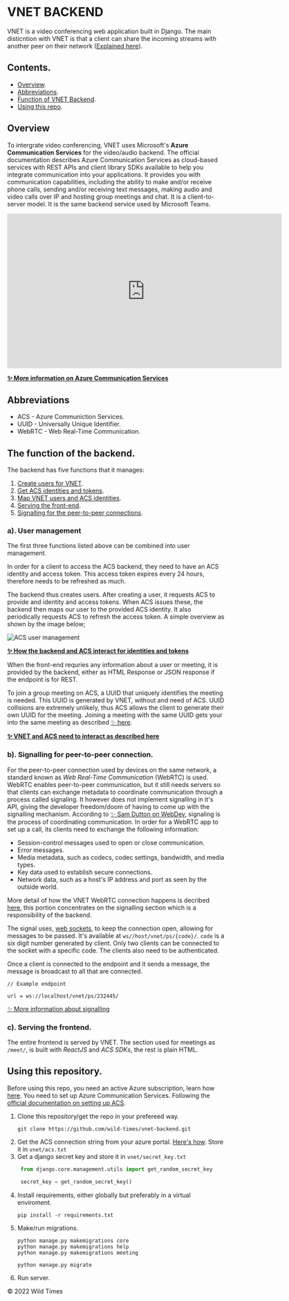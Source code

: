# VNET BACKEND
VNET is a video conferencing web application built in Django. 
The main disticntion with VNET is that a client can share the incoming streams with another peer on their network ([Explained here](https://github.com/wild-times/vnet-frontend)). 

## Contents.
- [Overview](#overview).  
- [Abbreviations](#abbreviations).  
- [Function of VNET Backend](#the-function-of-the-backend).  
- [Using this repo](#using-this-repository).  


## Overview
To intergrate video conferencing, VNET uses Microsoft's **Azure Communication Services** for the video/audio backend. The official documentation describes Azure Communication Services as cloud-based services with REST APIs and client library SDKs available to help you integrate communication into your applications. It provides you with communication capabilities, including the ability to make and/or receive phone calls, sending and/or receiving text messages, making audio and video calls over IP and hosting group meetings and chat. It is a client-to-server model. It is the same backend service used by Microsoft Teams.

<iframe width="635" height="357" src="https://www.youtube.com/embed/chMHVHLFcao" title="Introduction to Azure Communication Services" frameborder="0" allow="accelerometer; autoplay; clipboard-write; encrypted-media; gyroscope; picture-in-picture" allowfullscreen></iframe>

**[✨ More information on Azure Communication Services](https://docs.microsoft.com/en-us/azure/communication-services/overview 'Overview of ACS')**

## **Abbreviations**
- ACS - Azure Communiction Services.
- UUID - Universally Unique Identifier.
- WebRTC - Web Real-Time Communication.

## **The function of the backend.**
The backend has five functions that it manages:
1. [Create users for VNET](#a-user-management).
2. [Get ACS identities and tokens](#a-user-management).
3. [Map VNET users and ACS identities](#a-user-management).
4. [Serving the front-end](#c-serving-the-frontend).
5. [Signalling for the peer-to-peer connections](#b-signalling-for-peer-to-peer-connection).


### **a). User management**
The first three functions listed above can be combined into user management.

In order for a client to access the ACS backend, they need to have an ACS identity and access token. This access token expires every 24 hours, therefore needs to be refreshed as much.

The backend thus creates users. After creating a user, it requests ACS to provide and identity and access tokens. When ACS issues these, the backend then maps our user to the provided ACS identity. It also periodically requests ACS to refresh the access token. A simple overview as shown by the image below;

![ACS user management](https://docs.microsoft.com/en-us/azure/communication-services/media/scenarios/architecture_v2_identity.svg 'Shows how the backend and ACS manage/interact with users')


**[✨ How the backend and ACS interact for identities and tokens](https://docs.microsoft.com/en-us/azure/communication-services/quickstarts/access-tokens?tabs=windows&pivots=programming-language-python 'ACS tokens and identities')**

When the front-end requries any information about a user or meeting, it is provided by the backend, either as HTML Response or JSON response if the endpoint is for REST.

To join a group meeting on ACS, a UUID that uniquely identifies the meeting is needed. This UUID is generated by VNET, without and need of ACS. UUID collisions are extremely unlikely, thus ACS allows the client to generate their own UUID for the meeting. Joining a meeting with the same UUID gets your into the same meeting as described [✨ here](https://docs.microsoft.com/en-us/azure/communication-services/how-tos/calling-sdk/manage-calls?pivots=platform-web#join-a-group-call 'ACS join a group call').


**[✨ VNET and ACS need to interact as described here](https://docs.microsoft.com/en-us/azure/communication-services/concepts/client-and-server-architecture 'Client and Server Architecture ACS')**

### b). Signalling for peer-to-peer connection.
For the peer-to-peer connection used by devices on the same network, a standard known as *Web Real-Time Communication* (WebRTC) is used. WebRTC enables peer-to-peer communication, but it still needs servers so that clients can exchange metadata to coordinate communication through a process called signaling. It however does not implement signalling in it's API, giving the developer freedom/doom of having to come up with the signalling mechanism. According to [✨ Sam Dutton on WebDev](https://web.dev/webrtc-infrastructure/, 'Build the backend services needed for a WebRTC app'), signaling is the process of coordinating communication. In order for a WebRTC app to set up a call, its clients need to exchange the following information:
- Session-control messages used to open or close communication.  
- Error messages.  
- Media metadata, such as codecs, codec settings, bandwidth, and media types.  
- Key data used to establish secure connections.  
- Network data, such as a host's IP address and port as seen by the outside world.  

More detail of how the VNET WebRTC connection happens is decribed [here](https://github.com/wild-times/vnet-frontend), this portion concentrates on the signalling section which is a responsibility of the backend.

The signal uses, [web sockets](https://developer.mozilla.org/en-US/docs/Web/API/WebSockets_API 'The WebSocket API (WebSockets)'), to keep the connection open, allowing for messages to be passed. It's available at `ws//host/vnet/ps/{code}/`. `code` is a six digit number generated by client. Only two clients can be connected to the socket with a specific code. The clients also need to be authenticated.

Once a client is connected to the endpoint and it sends a message, the message is broadcast to all that are connected.

```
// Example endpoint

url = ws://localhost/vnet/ps/232445/
```

[✨ More information about signalling](https://web.dev/webrtc-infrastructure/ 'Build the backend services needed for a WebRTC app')

### **c). Serving the frontend.**
The entire frontend is served by VNET. The section used for meetings as `/meet/`, is built with *ReactJS* and *ACS SDKs*, the rest is plain HTML.


## **Using this repository.**
Before using this repo, you need an active Azure subscription, learn how [here](https://azure.microsoft.com/en-us/get-started/#explore-azure). You need to set up Azure Communication Services. Following the [official documentation on setting up ACS](https://docs.microsoft.com/en-us/azure/communication-services/quickstarts/create-communication-resource?tabs=windows&pivots=platform-azp&source=docs 'Create and manage Communication Services resources').

1. Clone this repository/get the repo in your prefereed way.
    ```commandline
    git clone https://github.com/wild-times/vnet-backend.git
    ```
2. Get the ACS connection string from your azure portal. [Here's how](https://docs.microsoft.com/en-us/azure/communication-services/quickstarts/create-communication-resource?tabs=windows&pivots=platform-azp&source=docs#access-your-connection-strings-and-service-endpoints 'Access your connection strings and service endpoints'). Store it in `vnet/acs.txt`
3. Get a django secret key and store it in `vnet/secret_key.txt`
   ```python
    from django.core.management.utils import get_random_secret_key

    secret_key = get_random_secret_key()
    ```
4. Install requirements, either globally but preferably in a virtual enviroment.
    ```commandline
    pip install -r requirements.txt
    ```
5. Make/run migrations.
    ```commandline
    python manage.py makemigrations core
    python manage.py makemigrations help
    python manage.py makemigrations meeting

    python manage.py migrate
    ```
6. Run server.
   
&copy; 2022 Wild Times